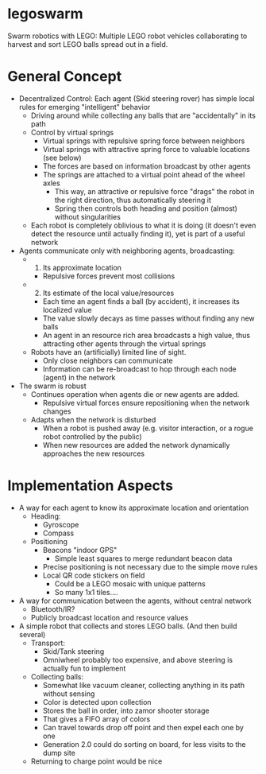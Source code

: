 # legoswarm
Swarm robotics with LEGO: Multiple LEGO robot vehicles collaborating to harvest and sort LEGO balls spread out in a field.

# General Concept



- Decentralized Control: Each agent (Skid steering rover) has simple local rules for emerging "intelligent" behavior
  - Driving around while collecting any balls that are "accidentally" in its path
  - Control by virtual springs
    - Virtual springs with repulsive spring force between neighbors
    - Virtual springs with attractive spring force to valuable locations (see below)
    - The forces are based on information broadcast by other agents
    - The springs are attached to a virtual point ahead of the wheel axles
      - This way, an attractive or repulsive force "drags" the robot in the right direction, thus automatically steering it
      - Spring then controls both heading and position (almost) without singularities
  - Each robot is completely oblivious to what it is doing (it doesn't even detect the resource until actually finding it), yet is part of a useful network
- Agents communicate only with neighboring agents, broadcasting:
  - 1) Its approximate location
    - Repulsive forces prevent most collisions
  - 2) Its estimate of the local value/resources
    - Each time an agent finds a ball (by accident), it increases its localized value
    - The value slowly decays as time passes without finding any new balls
    - An agent in an resource rich area broadcasts a high value, thus attracting other agents through the virtual springs
  - Robots have an (artificially) limited line of sight.
    - Only close neighbors can communicate
    - Information can be re-broadcast to hop through each node (agent) in the network
- The swarm is robust
  - Continues operation when agents die or new agents are added.
    - Repulsive virtual forces ensure repositioning when the network changes
  - Adapts when the network is disturbed
    - When a robot is pushed away (e.g. visitor interaction, or a rogue robot controlled by the public)
    - When new resources are added the network dynamically approaches the new resources


# Implementation Aspects
- A way for each agent to know its approximate location and orientation
  - Heading:
    - Gyroscope
    - Compass
  - Positioning
    - Beacons "indoor GPS"
      - Simple least squares to merge redundant beacon data
    - Precise positioning is not necessary due to the simple move rules
    - Local QR code stickers on field
      - Could be a LEGO mosaic with unique patterns
      - So many 1x1 tiles....
- A way for communication between the agents, without central network
  - Bluetooth/IR?
  - Publicly broadcast location and resource values
- A simple robot that collects and stores LEGO balls. (And then build several)
  - Transport:
    - Skid/Tank steering
    - Omniwheel probably too expensive, and above steering is actually fun to implement
  - Collecting balls:
    - Somewhat like vacuum cleaner, collecting anything in its path without sensing
    - Color is detected upon collection
    - Stores the ball in order, into zamor shooter storage
    - That gives a FIFO array of colors
    - Can travel towards drop off point and then expel each one by one
    - Generation 2.0 could do sorting on board, for less visits to the dump site  
  - Returning to charge point would be nice
